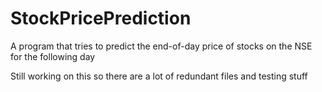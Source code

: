 # StockPricePrediction
A program that tries to predict the end-of-day price of stocks on the NSE for the following day

Still working on this so there are a lot of redundant files and testing stuff 
